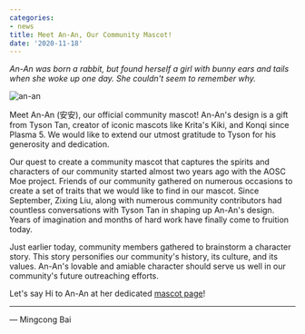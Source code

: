```yaml
---
categories:
- news
title: Meet An-An, Our Community Mascot!
date: '2020-11-18'
---
```


*An-An was born a rabbit, but found herself a girl with bunny ears and tails
when she woke up one day. She couldn't seem to remember why.*

![an-an](/assets/i/gallery/anan-laptop-fs8.png)

Meet An-An (安安), our official community mascot! An-An's design is a gift from
Tyson Tan, creator of iconic mascots like Krita's Kiki, and Konqi since
Plasma 5. We would like to extend our utmost gratitude to Tyson for his
generosity and dedication.

Our quest to create a community mascot that captures the spirits and characters
of our community started almost two years ago with the AOSC Moe project.
Friends of our community gathered on numerous occasions to create a set of
traits that we would like to find in our mascot. Since September, Zixing Liu,
along with numerous community contributors had countless conversations with
Tyson Tan in shaping up An-An's design. Years of imagination and months of
hard work have finally come to fruition today.

Just earlier today, community members gathered to brainstorm a character story.
This story personifies our community's history, its culture, and its values.
An-An's lovable and amiable character should serve us well in our community's
future outreaching efforts.


Let's say Hi to An-An at her dedicated [mascot page](https://aosc.io/mascot/)!

----

— Mingcong Bai

